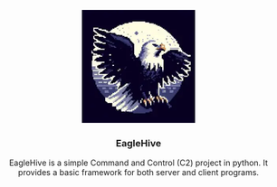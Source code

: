 
<p align="center">
  <img src="logo.jpg" alt="Project Logo" width="200" height="200">
</p>


<h3 align="center">EagleHive</h3>
  <p align="center">
    EagleHive is a simple Command and Control (C2) project in python. It provides a basic framework for both server and client programs.
  </p>
</div>
